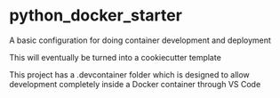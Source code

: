 # python_docker_starter

A basic configuration for doing container development and deployment

This will eventually be turned into a cookiecutter template

This project has a .devcontainer folder which is designed to allow development completely inside a Docker container through VS Code
